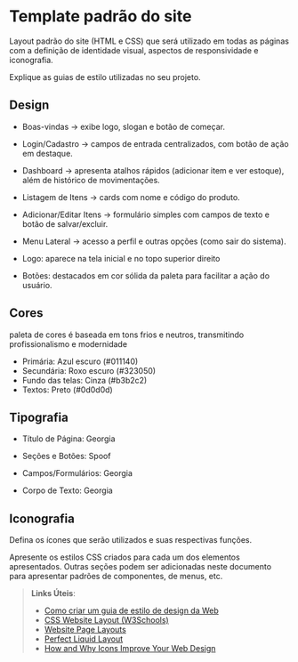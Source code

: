 # Template padrão do site

Layout padrão do site (HTML e CSS) que será utilizado em todas as páginas com a definição de identidade visual, aspectos de responsividade e iconografia.

Explique as guias de estilo utilizadas no seu projeto.

## Design

- Boas-vindas → exibe logo, slogan e botão de começar.

- Login/Cadastro → campos de entrada centralizados, com botão de ação em destaque.

- Dashboard → apresenta atalhos rápidos (adicionar item e ver estoque), além de histórico de movimentações.

- Listagem de Itens → cards com nome e código do produto.

- Adicionar/Editar Itens → formulário simples com campos de texto e botão de salvar/excluir.

- Menu Lateral → acesso a perfil e outras opções (como sair do sistema).

- Logo: aparece na tela inicial e no topo superior direito

- Botões: destacados em cor sólida da paleta para facilitar a ação do usuário.


## Cores

paleta de cores é baseada em tons frios e neutros, transmitindo profissionalismo e modernidade

- Primária: Azul escuro (#011140)
- Secundária: Roxo escuro (#323050)
- Fundo das telas: Cinza (#b3b2c2)
- Textos: Preto (#0d0d0d)

## Tipografia

- Título de Página: Georgia 

- Seções e Botões: Spoof

- Campos/Formulários: Georgia

- Corpo de Texto: Georgia


## Iconografia

Defina os ícones que serão utilizados e suas respectivas funções.

Apresente os estilos CSS criados para cada um dos elementos apresentados.
Outras seções podem ser adicionadas neste documento para apresentar padrões de componentes, de menus, etc.


> **Links Úteis**:
>
> -  [Como criar um guia de estilo de design da Web](https://edrodrigues.com.br/blog/como-criar-um-guia-de-estilo-de-design-da-web/#)
> - [CSS Website Layout (W3Schools)](https://www.w3schools.com/css/css_website_layout.asp)
> - [Website Page Layouts](http://www.cellbiol.com/bioinformatics_web_development/chapter-3-your-first-web-page-learning-html-and-css/website-page-layouts/)
> - [Perfect Liquid Layout](https://matthewjamestaylor.com/perfect-liquid-layouts)
> - [How and Why Icons Improve Your Web Design](https://usabilla.com/blog/how-and-why-icons-improve-you-web-design/)
